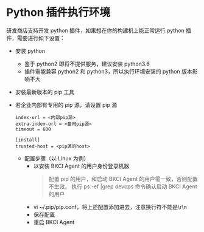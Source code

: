 # Python 插件执行环境

研发商店支持开发 python 插件，如果想在你的构建机上能正常运行 python 插件，需要进行如下设置：

- 安装 python
  - 鉴于 python2 即将不提供服务，建议安装 python3.6
  - 插件需能兼容 python2 和 python3，所以执行环境安装的 python 版本影响不大
- 安装最新版本的 pip 工具
- 若企业内部有专用的 pip 源，请设置 pip 源

    ```[global]
    index-url = <内部pip源>
    extra-index-url = <备用pip源>
    timeout = 600

    [install]
    trusted-host = <pip源的host>
    ```

  - 配置步骤（以 Linux 为例）
    - 以安装 BKCI Agent 的用户身份登录机器
      > 配置 pip 的用户，和启动 BKCI Agent 的用户需一致，否则配置不生效。
      > 执行 ps -ef |grep devops 命令确认启动 BKCI Agent 的用户
    - vi ~/.pip/pip.conf，将上述配置添加进去，注意换行符不能是\r\n
    - 保存配置
    - 重启 BKCI Agent

